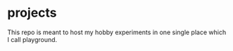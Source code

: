 # projects
This repo is meant to host my hobby experiments in one single place which I call playground. 

